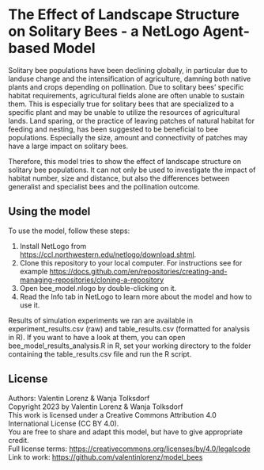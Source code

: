 # The Effect of Landscape Structure on Solitary Bees - a NetLogo Agent-based Model

Solitary bee populations have been declining globally, in particular due to landuse change and the intensification of agriculture, damning both native plants and crops depending on pollination. Due to solitary bees’ specific habitat requirements, agricultural fields alone are often unable to sustain them. This is especially true for solitary bees that are specialized to a specific plant and may be unable to utilize the resources of agricultural lands. Land sparing, or the practice of leaving patches of natural habitat for feeding and nesting, has been suggested to be beneficial to bee populations. Especially the size, amount and connectivity of patches may have a large impact on solitary bees.  

Therefore, this model tries to show the effect of landscape structure on solitary bee populations. It can not only be used to investigate the impact of habitat number, size and distance, but also the differences between generalist and specialist bees and the pollination outcome.  

## Using the model

To use the model, follow these steps:
1. Install NetLogo from https://ccl.northwestern.edu/netlogo/download.shtml.
2. Clone this repository to your local computer. For instructions see for example https://docs.github.com/en/repositories/creating-and-managing-repositories/cloning-a-repository  
3. Open bee_model.nlogo by double-clicking on it.
4. Read the Info tab in NetLogo to learn more about the model and how to use it.

Results of simulation experiments we ran are available in experiment_results.csv (raw) and table_results.csv (formatted for analysis in R).
If you want to have a look at them, you can open bee_model_results_analysis.R in R, set your working directory to the folder containing the table_results.csv file and run the R script.

## License

Authors: Valentin Lorenz & Wanja Tolksdorf  
Copyright 2023 by Valentin Lorenz & Wanja Tolksdorf  
This work is licensed under a Creative Commons Attribution 4.0 International License (CC BY 4.0).  
You are free to share and adapt this model, but have to give appropriate credit.  
Full license terms: https://creativecommons.org/licenses/by/4.0/legalcode  
Link to work: https://github.com/valentinlorenz/model_bees
